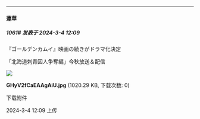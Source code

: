 ﻿
*****

####  蓮華  
##### 1061#       发表于 2024-3-4 12:09

『ゴールデンカムイ』映画の続きがドラマ化決定

「北海道刺青囚人争奪編」今秋放送＆配信

<img src="https://img.saraba1st.com/forum/202403/04/120925labtrs26o18r1g50.jpg" referrerpolicy="no-referrer">

<strong>GHyV2fCaEAAgAiU.jpg</strong> (1020.29 KB, 下载次数: 0)

下载附件

2024-3-4 12:09 上传

